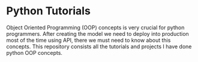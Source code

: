 # Python Tutorials

Object Oriented Programming (OOP) concepts is very crucial for python programmers. After creating the model we need to deploy into production most of the time using API, there we must need to know about this concepts. This repository consists all the tutorials and projects I have done python OOP concepts.

